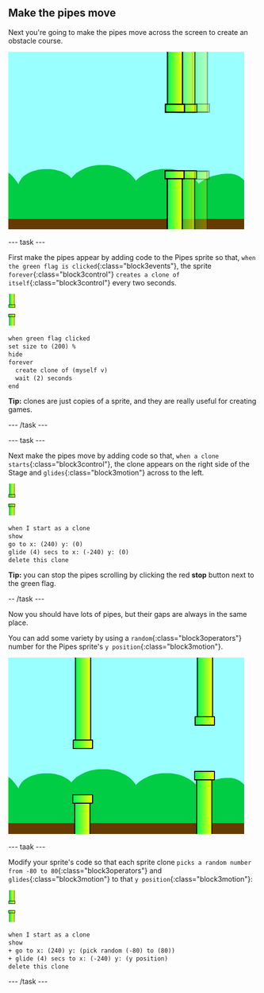 ## Make the pipes move

Next you're going to make the pipes move across the screen to create an obstacle course.

![pipes moving across the screen](images/flappy-clones-test.png)

\--- task \---

First make the pipes appear by adding code to the Pipes sprite so that, `when the green flag is clicked`{:class="block3events"}, the sprite `forever`{:class="block3control"} `creates a clone of itself`{:class="block3control"} every two seconds.

![pipes sprite](images/pipes-sprite.png)

```blocks3
when green flag clicked
set size to (200) %
hide
forever 
  create clone of (myself v)
  wait (2) seconds
end
```

**Tip:** clones are just copies of a sprite, and they are really useful for creating games.

\--- /task \---

\--- task \---

Next make the pipes move by adding code so that, `when a clone starts`{:class="block3control"}, the clone appears on the right side of the Stage and `glides`{:class="block3motion"} across to the left.

![pipes sprite](images/pipes-sprite.png)

```blocks3
when I start as a clone
show
go to x: (240) y: (0)
glide (4) secs to x: (-240) y: (0)
delete this clone
```

**Tip:** you can stop the pipes scrolling by clicking the red **stop** button next to the green flag.

-- /task \---

Now you should have lots of pipes, but their gaps are always in the same place.

You can add some variety by using a `random`{:class="block3operators"} number for the Pipes sprite's `y position`{:class="block3motion"}.

![pipes at different heights](images/flappy-height-test.png)

\--- taak \---

Modify your sprite's code so that each sprite clone `picks a random number from -80 to 80`{:class="block3operators"} and `glides`{:class="block3motion"} to that `y position`{:class="block3motion"}:

![pipes sprite](images/pipes-sprite.png)

```blocks3
when I start as a clone
show
+ go to x: (240) y: (pick random (-80) to (80))
+ glide (4) secs to x: (-240) y: (y position)
delete this clone
```

\--- /task \---